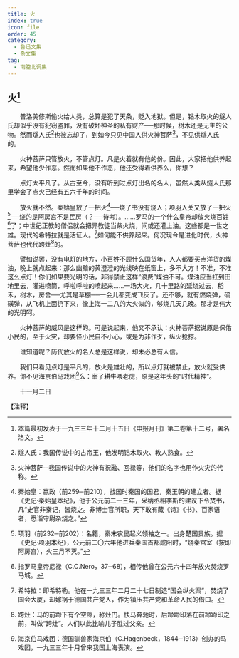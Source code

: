 ```yaml
---
title: 火
index: true
icon: file
order: 45
category:
  - 鲁迅文集
  - 杂文集
tag:  
  - 南腔北调集
---
```


## 火[^①]

　　普洛美修斯偷火给人类，总算是犯了天条，贬入地狱。但是，钻木取火的燧人氏却似乎没有犯窃盗罪，没有破坏神圣的私有财产──那时候，树木还是无主的公物。然而燧人氏[^②]也被忘却了，到如今只见中国人供火神菩萨[^③]，不见供燧人氏的。

　　火神菩萨只管放火，不管点灯。凡是火着就有他的份。因此，大家把他供养起来，希望他少作恶。然而如果他不作恶，他还受得着供养么，你想？

　　点灯太平凡了。从古至今，没有听到过点灯出名的名人，虽然人类从燧人氏那里学会了点火已经有五六千年的时间。

　　放火就不然。秦始皇放了一把火[^④]──烧了书没有烧人；项羽入关又放了一把火[^⑤]──烧的是阿房宫不是民房（？──待考）。……罗马的一个什么皇帝却放火烧百姓[^⑥]了；中世纪正教的僧侣就会把异教徒当柴火烧，间或还灌上油。这些都是一世之雄。现代的希特拉就是活证人。[^⑦]如何能不供养起来。何况现今是进化时代，火神菩萨也代代跨灶[^⑧]的。

　　譬如说罢，没有电灯的地方，小百姓不顾什么国货年，人人都要买点洋货的煤油，晚上就点起来：那么幽黯的黄澄澄的光线映在纸窗上，多不大方！不准，不准这么点灯！你们如果要光明的话，非得禁止这样“浪费”煤油不可。煤油应当扛到田地里去，灌进喷筒，呼啦呼啦的喷起来……一场大火，几十里路的延烧过去，稻禾，树木，房舍──尤其是草棚──一会儿都变成飞灰了。还不够，就有燃烧弹，硫磺弹，从飞机上面扔下来，像上海一二八的大火似的，够烧几天几晚。那才是伟大的光明呵。

　　火神菩萨的威风是这样的。可是说起来，他又不承认：火神菩萨据说原是保佑小民的，至于火灾，却要怪小民自不小心，或是为非作歹，纵火抢掠。

　　谁知道呢？历代放火的名人总是这样说，却未必总有人信。

　　我们只看见点灯是平凡的，放火是雄壮的，所以点灯就被禁止，放火就受供养。你不见海京伯马戏团[^⑨]么：宰了耕牛喂老虎，原是这年头的“时代精神”。

　　十一月二日

【注释】

[^①]:本篇最初发表于一九三三年十二月十五日《申报月刊》第二卷第十二号，署名洛文。

[^②]:燧人氏：我国传说中的古帝王，他发明钻木取火、教人熟食。

[^③]:火神菩萨--我国传说中的火神有祝融、回禄等，他们的名字也用作火灾的代称。

[^④]:秦始皇：嬴政（前259─前210），战国时秦国的国君，秦王朝的建立者。据《史记·秦始皇本纪》，他于公元前二一三年，采纳丞相李斯的建议下令焚书，凡“史官非秦记，皆烧之。非博士官所职，天下敢有藏《诗》《书》、百家语者，悉诣守尉杂烧之。”

[^⑤]:项羽（前232─前202）：名籍，秦末农民起义领袖之一。出身楚国贵族。据《史记·项羽本纪》，公元前二〇六年他进兵秦国首都咸阳时，“烧秦宫室（按即阿房宫），火三月不灭。”

[^⑥]:指罗马皇帝尼禄（C.C.Nero，37─68），相传他曾在公元六十四年放火焚烧罗马城。

[^⑦]:希特拉：即希特勒。他在一九三三年二月二十七日制造“国会纵火案”，焚烧了国会大厦，却嫁祸于德国共产党人，作为镇压共产党和革命人民的借口。

[^⑧]:跨灶：马的前蹄下有个空隙，称灶门。快马奔驰时，后蹄蹄印落在前蹄蹄印之前，叫做“跨灶”。人们以此比喻儿子胜过父亲。

[^⑨]:海京伯马戏团：德国驯兽家海京伯（C.Hagenbeck，1844─1913）创办的马戏团，一九三三年十月曾来我国上海表演。
